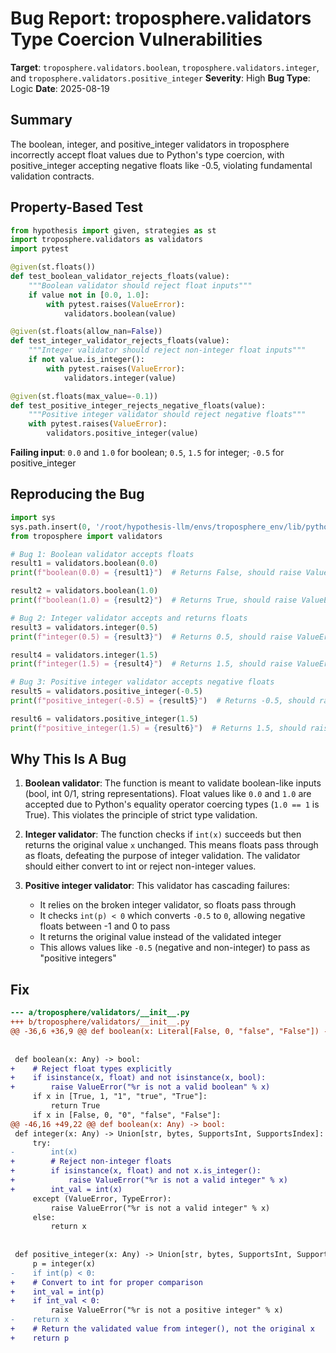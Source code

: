# Bug Report: troposphere.validators Type Coercion Vulnerabilities

**Target**: `troposphere.validators.boolean`, `troposphere.validators.integer`, and `troposphere.validators.positive_integer`
**Severity**: High
**Bug Type**: Logic
**Date**: 2025-08-19

## Summary

The boolean, integer, and positive_integer validators in troposphere incorrectly accept float values due to Python's type coercion, with positive_integer accepting negative floats like -0.5, violating fundamental validation contracts.

## Property-Based Test

```python
from hypothesis import given, strategies as st
import troposphere.validators as validators
import pytest

@given(st.floats())
def test_boolean_validator_rejects_floats(value):
    """Boolean validator should reject float inputs"""
    if value not in [0.0, 1.0]:
        with pytest.raises(ValueError):
            validators.boolean(value)

@given(st.floats(allow_nan=False))
def test_integer_validator_rejects_floats(value):
    """Integer validator should reject non-integer float inputs"""
    if not value.is_integer():
        with pytest.raises(ValueError):
            validators.integer(value)

@given(st.floats(max_value=-0.1))
def test_positive_integer_rejects_negative_floats(value):
    """Positive integer validator should reject negative floats"""
    with pytest.raises(ValueError):
        validators.positive_integer(value)
```

**Failing input**: `0.0` and `1.0` for boolean; `0.5`, `1.5` for integer; `-0.5` for positive_integer

## Reproducing the Bug

```python
import sys
sys.path.insert(0, '/root/hypothesis-llm/envs/troposphere_env/lib/python3.13/site-packages')
from troposphere import validators

# Bug 1: Boolean validator accepts floats
result1 = validators.boolean(0.0)
print(f"boolean(0.0) = {result1}")  # Returns False, should raise ValueError

result2 = validators.boolean(1.0)  
print(f"boolean(1.0) = {result2}")  # Returns True, should raise ValueError

# Bug 2: Integer validator accepts and returns floats
result3 = validators.integer(0.5)
print(f"integer(0.5) = {result3}")  # Returns 0.5, should raise ValueError

result4 = validators.integer(1.5)
print(f"integer(1.5) = {result4}")  # Returns 1.5, should raise ValueError

# Bug 3: Positive integer validator accepts negative floats
result5 = validators.positive_integer(-0.5)
print(f"positive_integer(-0.5) = {result5}")  # Returns -0.5, should raise ValueError

result6 = validators.positive_integer(1.5)
print(f"positive_integer(1.5) = {result6}")  # Returns 1.5, should raise ValueError
```

## Why This Is A Bug

1. **Boolean validator**: The function is meant to validate boolean-like inputs (bool, int 0/1, string representations). Float values like `0.0` and `1.0` are accepted due to Python's equality operator coercing types (`1.0 == 1` is True). This violates the principle of strict type validation.

2. **Integer validator**: The function checks if `int(x)` succeeds but then returns the original value `x` unchanged. This means floats pass through as floats, defeating the purpose of integer validation. The validator should either convert to int or reject non-integer values.

3. **Positive integer validator**: This validator has cascading failures:
   - It relies on the broken integer validator, so floats pass through
   - It checks `int(p) < 0` which converts `-0.5` to `0`, allowing negative floats between -1 and 0 to pass
   - It returns the original value instead of the validated integer
   - This allows values like `-0.5` (negative and non-integer) to pass as "positive integers"

## Fix

```diff
--- a/troposphere/validators/__init__.py
+++ b/troposphere/validators/__init__.py
@@ -36,6 +36,9 @@ def boolean(x: Literal[False, 0, "false", "False"]) -> Literal[False]: ...
 
 
 def boolean(x: Any) -> bool:
+    # Reject float types explicitly
+    if isinstance(x, float) and not isinstance(x, bool):
+        raise ValueError("%r is not a valid boolean" % x)
     if x in [True, 1, "1", "true", "True"]:
         return True
     if x in [False, 0, "0", "false", "False"]:
@@ -46,16 +49,22 @@ def boolean(x: Any) -> bool:
 def integer(x: Any) -> Union[str, bytes, SupportsInt, SupportsIndex]:
     try:
-        int(x)
+        # Reject non-integer floats
+        if isinstance(x, float) and not x.is_integer():
+            raise ValueError("%r is not a valid integer" % x)
+        int_val = int(x)
     except (ValueError, TypeError):
         raise ValueError("%r is not a valid integer" % x)
     else:
         return x
 
 
 def positive_integer(x: Any) -> Union[str, bytes, SupportsInt, SupportsIndex]:
     p = integer(x)
-    if int(p) < 0:
+    # Convert to int for proper comparison
+    int_val = int(p)
+    if int_val < 0:
         raise ValueError("%r is not a positive integer" % x)
-    return x
+    # Return the validated value from integer(), not the original x
+    return p
```